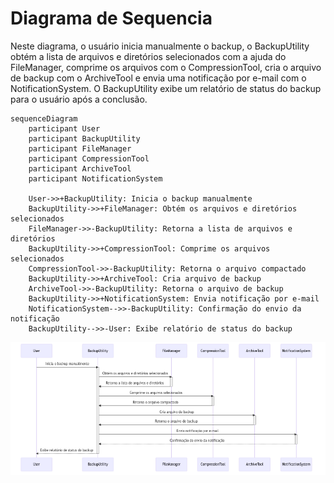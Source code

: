 # Diagrama de Sequencia

Neste diagrama, o usuário inicia manualmente o backup, o BackupUtility obtém a lista de arquivos e diretórios selecionados com a ajuda do FileManager, comprime os arquivos com o CompressionTool, cria o arquivo de backup com o ArchiveTool e envia uma notificação por e-mail com o NotificationSystem. O BackupUtility exibe um relatório de status do backup para o usuário após a conclusão.

```mermaid
sequenceDiagram
    participant User
    participant BackupUtility
    participant FileManager
    participant CompressionTool
    participant ArchiveTool
    participant NotificationSystem

    User->>+BackupUtility: Inicia o backup manualmente
    BackupUtility->>+FileManager: Obtém os arquivos e diretórios selecionados
    FileManager->>-BackupUtility: Retorna a lista de arquivos e diretórios
    BackupUtility->>+CompressionTool: Comprime os arquivos selecionados
    CompressionTool->>-BackupUtility: Retorna o arquivo compactado
    BackupUtility->>+ArchiveTool: Cria arquivo de backup
    ArchiveTool->>-BackupUtility: Retorna o arquivo de backup
    BackupUtility->>+NotificationSystem: Envia notificação por e-mail
    NotificationSystem-->>-BackupUtility: Confirmação do envio da notificação
    BackupUtility-->>-User: Exibe relatório de status do backup
```

![seq](../saida.png)